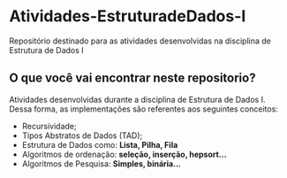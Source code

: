 # Atividades-EstruturadeDados-I
Repositório destinado para as atividades desenvolvidas na disciplina de Estrutura de Dados I

## O que você vai encontrar neste repositorio?
Atividades desenvolvidas durante a disciplina de Estrutura de Dados I. Dessa forma, as implementações são referentes aos seguintes conceitos: 
* Recursividade;
* Tipos Abstratos de Dados (TAD);
* Estrutura de Dados como: **Lista, Pilha, Fila**
* Algoritmos de ordenação: **seleção, inserção, hepsort...**
* Algoritmos de Pesquisa: **Simples, binária...** 
